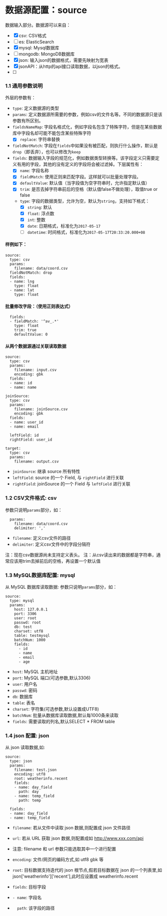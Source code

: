 # 数据源配置：source

数据输入部分。数据源可以来自：

- [x] csv: CSV格式
- [ ] es: ElasticSearch
- [x] mysql: Mysql数据库
- [ ] mongodb: MongoDB数据库
- [x] json: 输入json的数据格式，需要先映射为宽表
- [x] jsonAPI：从http的api接口读取数据，以json的格式。
- [ ]

### 1.1 通用参数说明
外层的参数有：

- `type`: 定义数据源的类型
- `params`: 定义数据源所需要的参数，例如csv的文件名等。不同的数据源只是该参数有所区别。
- `fieldsNameMap`: 字段名格式化，例如字段名包含了特殊字符，但是在某些数据库中字段名却可能不能包含某些特殊字符
  -  [x] `replace`: 字符串替换
- `fieldNotMatch`: 字段在`fields`中如果没有被匹配，则执行什么操作，默认是`drop`（即丢弃），也可以修改为`keep`
- `fields`: 数据输入字段的规范化，例如数据类型转换等。该字段定义只需要定义有用的字段，其他的没有定义的字段将会被过滤掉。下层属性有：
  - [x] `name`: 字段名称
  - [x] `fieldMatch`: 使用正则来匹配字段。这样就可以批量处理字段。
  - [x] `defaultValue`: 默认值（当字段值为空字符串时，允许指定默认值）
  - [x] `trim`: 是否去掉字符串前后的空格（默认值false不做处理），取值true or false
  - `type`: 字段的数据类型，允许为空，默认为`string`，支持如下格式：
    - [x] `string`: 默认
    - [x] `float`: 浮点数
    - [x] `int`: 整数
    - [x] `date`: 日期格式，标准化为`2017-05-17`
    - [ ] `datetime`: 时间格式，标准化为`2017-05-17T20:33:20.000+08`

#### 样例如下：

```
source:
  type: csv
  params:
    filename: data/coord.csv
  fieldNotMatch: drop
  fields:
  - name: lng
    type: float
  - name: lat
    type: float
```

#### 批量修改字段：（使用正则表达式）

```
  fields:
  - fieldMatch: '^av_.*'
    type: float
    trim: true
    defaultValue: 0
```


#### 从两个数据源通过关联读取数据

```
source:
  type: csv
  params:
    filename: input.csv
    encoding: gbk
  fields:
  - name: id
  - name: name

joinSource:
  type: csv
  params:
    filename: joinSource.csv
    encoding: gbk
  fields:
  - name: user_id
  - name: email

  leftField: id
  rightField: user_id

target:
  type: csv
  params:
    filename: output.csv
```

- `joinSource`: 继承 source 所有特性
- `leftField`: source 的一个 Field, 与 `rightField` 进行关联
- `rightField`: joinSource 的一个 Field 与 `leftField` 进行关联


### 1.2 CSV文件格式: csv
参数只说明`params`部分，如：

```
  params:
    filename: data/coord.csv
    delimiter: ','
```

- `filename`: 定义csv文件的路径
- `delimiter`: 定义csv文件中的字段分隔符

注：现在csv数据源尚未支持定义表头。
注：从csv读出来的数据都是字符串，通常应该用trim去掉前后的空格，再设置一个默认值

### 1.3 MySQL数据库配置: mysql
从 MySQL 数据库读取数据: 参数只说明`params`部分，如：

```
source:
  type: mysql
  params:
    host: 127.0.0.1
    port: 3306
    user: root
    passwd: root
    db: test
    charset: utf8
    table: testmysql
    batchNum: 1000
    fields:
      - id
      - name
      - email
      - age
```

- `host`: MySQL 主机地址
- `port`: MySQL 端口(可选参数,默认3306)
- `user`: 用户名
- `passwd`: 密码
- `db`: 数据库
- `table`: 表名
- `charset`: 字符集(可选参数,默认设置成UTF8)
- `batchNum`: 批量从数据库读取数据,默认每1000条来读取
- `fields`: 需要读取的列名,默认SELECT * FROM table


### 1.4 json 配置: json
从 json 读取数据,如:

```
source:
  type: json
  params:
    filename: test.json
    encoding: utf8
    root: weatherinfo.recent
    fields:
    - name: day_field
      path: day
    - name: temp_field
      path: temp

  fields:
  - name: day_field
  - name: temp_field
```

- `filename`: 若从文件中读取 json 数据,则配置成 json 文件路径
- `url`: 若从 URL 获取 json 数据,则配置成如 http://www.xxx.com/api

- 注意: filename 和 url 参数只能选取其中一个进行配置

- `encoding`: 文件/网页的编码方式,如 utf8 gbk 等
- `root`: 目标数据支持迭代的 json 根节点,假若目标数据在 json 的一个列表里,如json['weatherinfo']['recent'],此时应设置成 weatherinfo.recent
- `fields`: 目标字段
- `- name`: 字段名
- `  path`: 该字段的路径
